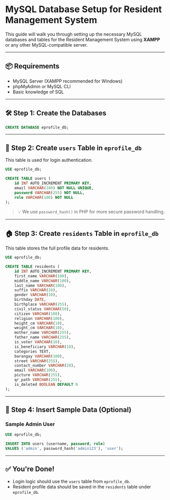 # MySQL Database Setup for Resident Management System

This guide will walk you through setting up the necessary MySQL databases and tables for the Resident Management System using **XAMPP** or any other MySQL-compatible server.

---

## 📦 Requirements

- MySQL Server (XAMPP recommended for Windows)
- phpMyAdmin or MySQL CLI
- Basic knowledge of SQL

---

## 🛠️ Step 1: Create the Databases

```sql
CREATE DATABASE eprofile_db;
```

---

## 👤 Step 2: Create `users` Table in `eprofile_db`

This table is used for login authentication.

```sql
USE eprofile_db;

CREATE TABLE users (
    id INT AUTO_INCREMENT PRIMARY KEY,
    email VARCHAR(100) NOT NULL UNIQUE,
    password VARCHAR(255) NOT NULL,
    role VARCHAR(100) NOT NULL
);
```

> 💡 We use `password_hash()` in PHP for more secure password handling.

---

## 🏠 Step 3: Create `residents` Table in `eprofile_db`

This table stores the full profile data for residents.

```sql
USE eprofile_db;

CREATE TABLE residents (
    id INT AUTO_INCREMENT PRIMARY KEY,
    first_name VARCHAR(100),
    middle_name VARCHAR(100),
    last_name VARCHAR(100),
    suffix VARCHAR(20),
    gender VARCHAR(10),
    birthday DATE,
    birthplace VARCHAR(255),
    civil_status VARCHAR(50),
    citizen VARCHAR(100),
    religion VARCHAR(100),
    height_cm VARCHAR(10),
    weight_cm VARCHAR(10),
    mother_name VARCHAR(255),
    father_name VARCHAR(255),
    is_voter VARCHAR(10),
    is_beneficiary VARCHAR(10),
    categories TEXT,
    barangay VARCHAR(100),
    street VARCHAR(255),
    contact_number VARCHAR(20),
    email VARCHAR(100),
    picture VARCHAR(255),
    qr_path VARCHAR(255),
    is_deleted BOOLEAN DEFAULT 0
);
```

---

## 🧪 Step 4: Insert Sample Data (Optional)

### Sample Admin User

```sql
USE eprofile_db;

INSERT INTO users (username, password, role)
VALUES ('admin', password_hash('admin123'), 'user');
```

---

## ✅ You're Done!

- Login logic should use the `users` table from `eprofile_db`.
- Resident profile data should be saved in the `residents` table under `eprofile_db`.
